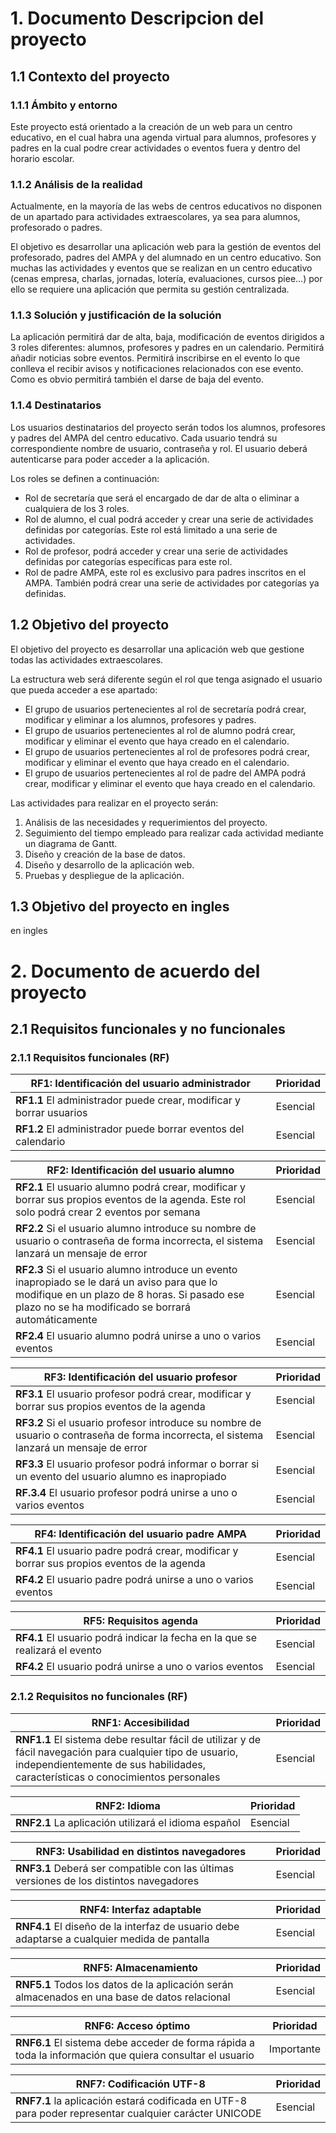 # 1. Documento Descripcion del proyecto
## 1.1 Contexto del proyecto

### 1.1.1 Ámbito y entorno
Este proyecto está orientado a la creación de un web para un centro educativo, en el cual habra una agenda virtual para alumnos, profesores y padres en la cual podre crear actividades o eventos fuera y dentro del horario escolar.

### 1.1.2 Análisis de la realidad
Actualmente, en la mayoría de las webs de centros educativos no disponen de un apartado para actividades extraescolares, ya sea para alumnos, profesorado o padres.

El objetivo es desarrollar una aplicación web para la gestión de eventos del profesorado, padres del AMPA y del alumnado en un centro educativo. Son muchas las actividades y eventos que se realizan en un centro educativo (cenas empresa, charlas, jornadas, lotería, evaluaciones, cursos piee...) por ello se requiere una aplicación que permita su gestión centralizada.

### 1.1.3 Solución y justificación de la solución 
La aplicación permitirá dar de alta, baja, modificación de eventos dirigidos a 3 roles diferentes: alumnos, profesores y padres en un calendario. Permitirá añadir noticias sobre eventos. Permitirá inscribirse en el evento lo que conlleva el recibir avisos y notificaciones relacionados con ese evento. Como es obvio permitirá también el darse de baja del evento.

### 1.1.4 Destinatarios
Los usuarios destinatarios del proyecto serán todos los alumnos, profesores y padres del AMPA del centro educativo. Cada usuario tendrá su correspondiente nombre de usuario, contraseña y rol. El usuario deberá autenticarse para poder acceder a la aplicación.

Los roles se definen a continuación:
  - Rol de secretaría que será el encargado de dar de alta o eliminar a cualquiera de los 3 roles.
  - Rol de alumno, el cual podrá acceder y crear una serie de actividades definidas por categorías. Este rol está limitado a una serie de actividades. 
  - Rol de profesor, podrá acceder y crear una serie de actividades definidas por categorías específicas para este rol.
  - Rol de padre AMPA, este rol es exclusivo para padres inscritos en el AMPA. También podrá crear una serie de actividades por categorías ya definidas.

## 1.2 Objetivo del proyecto
El objetivo del proyecto es desarrollar una aplicación web que gestione todas las actividades extraescolares.

La estructura web será diferente según el rol que tenga asignado el usuario que pueda acceder a ese apartado:
  - El grupo de usuarios pertenecientes al rol de secretaría podrá crear, modificar y eliminar a los alumnos, profesores y padres.
  - El grupo de usuarios pertenecientes al rol de alumno podrá crear, modificar y eliminar el evento que haya creado en el calendario. 
  - El grupo de usuarios pertenecientes al rol de profesores podrá crear, modificar y eliminar el evento que haya creado en el calendario. 
  - El grupo de usuarios pertenecientes al rol de padre del AMPA podrá crear, modificar y eliminar el evento que haya creado en el calendario.

Las actividades para realizar en el proyecto serán:

  1. Análisis de las necesidades y requerimientos del proyecto.
  2. Seguimiento del tiempo empleado para realizar cada actividad mediante un diagrama de Gantt.
  3. Diseño y creación de la base de datos.
  4. Diseño y desarrollo de la aplicación web.
  5. Pruebas y despliegue de la aplicación.

## 1.3 Objetivo del proyecto en ingles
en ingles

# 2. Documento de acuerdo del proyecto
## 2.1 Requisitos funcionales y no funcionales
### 2.1.1 Requisitos funcionales (RF)

| RF1: Identificación del usuario administrador | Prioridad |
| ------------ | ------------- |
| **RF1.1** El administrador puede crear, modificar y borrar usuarios | Esencial |
| **RF1.2** El administrador puede borrar eventos del calendario | Esencial |

RF2: Identificación del usuario alumno | Prioridad
------------ | -------------
**RF2.1** El usuario alumno podrá crear, modificar y borrar sus propios eventos de la agenda. Este rol solo podrá crear 2 eventos por semana | Esencial
**RF2.2** Si el usuario alumno introduce su nombre de usuario o contraseña de forma incorrecta, el sistema lanzará un mensaje de error | Esencial
**RF2.3** Si el usuario alumno introduce un evento inapropiado se le dará un aviso para que lo modifique en un plazo de 8 horas. Si pasado ese plazo no se ha modificado se borrará automáticamente | Esencial
**RF2.4** El usuario alumno podrá unirse a uno o varios eventos | Esencial

RF3: Identificación del usuario profesor | Prioridad
------------ | -------------
**RF3.1** El usuario profesor podrá crear, modificar y borrar sus propios eventos de la agenda | Esencial
**RF3.2** Si el usuario profesor introduce su nombre de usuario o contraseña de forma incorrecta, el sistema lanzará un mensaje de error | Esencial
**RF3.3** El usuario profesor podrá informar o borrar si un evento del usuario alumno es inapropiado | Esencial
**RF.3.4** El usuario profesor podrá unirse a uno o varios eventos | Esencial

RF4: Identificación del usuario padre AMPA | Prioridad
------------ | -------------
**RF4.1** El usuario padre podrá crear, modificar y borrar sus propios eventos de la agenda | Esencial
**RF4.2** El usuario padre podrá unirse a uno o varios eventos | Esencial

RF5: Requisitos agenda | Prioridad
------------ | -------------
**RF4.1** El usuario podrá indicar la fecha en la que se realizará el evento | Esencial
**RF4.2** El usuario podrá unirse a uno o varios eventos | Esencial

### 2.1.2 Requisitos no funcionales (RF)

RNF1: Accesibilidad | Prioridad
------------ | -------------
**RNF1.1** El sistema debe resultar fácil de utilizar y de fácil navegación para cualquier tipo de usuario, independientemente de sus habilidades, características o conocimientos personales | Esencial

RNF2: Idioma | Prioridad
------------ | -------------
**RNF2.1** La aplicación utilizará el idioma español | Esencial

RNF3: Usabilidad en distintos navegadores | Prioridad
------------ | -------------
**RNF3.1** Deberá ser compatible con las últimas versiones de los distintos navegadores | Esencial

RNF4: Interfaz adaptable | Prioridad
------------ | -------------
**RNF4.1** El diseño de la interfaz de usuario debe adaptarse a cualquier medida de pantalla | Esencial

RNF5: Almacenamiento | Prioridad
------------ | -------------
**RNF5.1** Todos los datos de la aplicación serán almacenados en una base de datos relacional | Esencial

RNF6: Acceso óptimo | Prioridad
------------ | -------------
**RNF6.1** El sistema debe acceder de forma rápida a toda la información que quiera consultar el usuario | Importante

RNF7: Codificación UTF-8 | Prioridad
------------ | -------------
**RNF7.1** la aplicación estará codificada en UTF-8 para poder representar cualquier carácter UNICODE | Esencial





